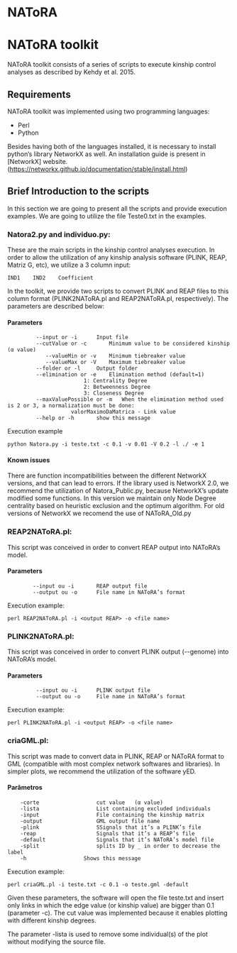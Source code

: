 # NAToRA
# NAToRA toolkit

NAToRA toolkit consists of a series of scripts to execute kinship control analyses as described by Kehdy et al. 2015.

## Requirements

NAToRA toolkit was implemented using two programming languages:

* Perl
* Python

Besides having both of the languages installed, it is necessary to install python’s library NetworkX as well. An installation guide is present in [NetworkX] website.(https://networkx.github.io/documentation/stable/install.html)

## Brief Introduction to the scripts


In this section we are going to present all the scripts and provide execution examples. We are going to utilize the file Teste0.txt in the examples. 

### Natora2.py and individuo.py:

These are the main scripts in the kinship control analyses execution. In order to allow the utilization of any kinship analysis software (PLINK, REAP, Matriz G, etc), we utilize a 3 column input:

```
IND1	IND2	Coefficient
```

In the toolkit, we provide two scripts to convert PLINK and REAP files to this column format (PLINK2NAToRA.pl and REAP2NAToRA.pl, respectively). 
The parameters are described below:

#### Parameters

```
	     --input or -i		Input file					
	     --cutValue or -c		Minimum value to be considered kinship	(α value)
	     	--valueMin or -v	Minimum tiebreaker value			
	     	--valueMax or -V	Maximum tiebreaker value			
	     --folder or -l		Output folder 	
	     --elimination or -e	Elimination method (default=1)	
						1: Centrality Degree				
						2: Betweenness Degree            		
						3: Closeness Degree              		
	     --maxValuePossible or -m	When the elimination method used is 2 or 3, a normalization must be done: 					
					valorMaximoDaMatrica - Link value			
	     --help or -h		show this message		
```

Execution example

```
python Natora.py -i teste.txt -c 0.1 -v 0.01 -V 0.2 -l ./ -e 1
```

#### Known issues

There are function incompatibilities between the different NetworkX versions, and that can lead to errors. If the library used is NetworkX 2.0, we recommend the utilization of Natora_Public.py, because NetworkX’s update modified some functions. In this version we maintain only Node Degree centrality based on heuristic exclusion and the optimum algorithm. For old versions of NetworkX we recomend the use of NAToRA_Old.py


### REAP2NAToRA.pl:

This script was conceived in order to convert REAP output into NAToRA’s model.

#### Parameters
```
	    --input ou -i		REAP output file
	    --output ou -o		File name in NAToRA’s format
```

Execution example:

```
perl REAP2NAToRA.pl -i <output REAP> -o <file name>
```

### PLINK2NAToRA.pl:

This script was conceived in order to convert PLINK output (--genome) into NAToRA’s model.

#### Parameters
```
	     --input ou -i		PLINK output file
	     --output ou -o		File name in NAToRA’s format
```

Execution example:

```
perl PLINK2NAToRA.pl -i <output REAP> -o <file name>
```

### criaGML.pl:

This script was made to convert data in PLINK, REAP or NAToRA format to GML (compatible with most complex network softwares and libraries). In simpler plots, we recommend the utilization of the software yED.

#### Parâmetros
```
	-corte					cut value	(α value)			
	-lista					List containing excluded individuals			
	-input					File containing the kinship matrix			
	-output					GML output file name			
	-plink					SSignals that it’s a PLINK’s file		
	-reap					Signals that it’s a REAP’s file		
	-default				Signals that it’s NAToRA’s model file		
	-split					splits ID by _ in order to decrease the label	
	-h					Shows this message	
```

Execution example:

```
perl criaGML.pl -i teste.txt -c 0.1 -o teste.gml -default
```

Given these parameters, the software will open the file teste.txt and insert only links in which the edge value (or kinship value) are bigger than 0.1 (parameter -c). The cut value was implemented because it enables plotting with different kinship degrees. 

The parameter -lista is used to remove some individual(s) of the plot without modifying the source file.

